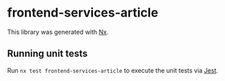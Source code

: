# frontend-services-article

This library was generated with [Nx](https://nx.dev).

## Running unit tests

Run `nx test frontend-services-article` to execute the unit tests via [Jest](https://jestjs.io).

